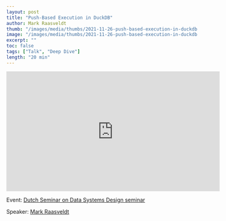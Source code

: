 ```yaml
---
layout: post
title: "Push-Based Execution in DuckDB"
author: Mark Raasveldt
thumb: "/images/media/thumbs/2021-11-26-push-based-execution-in-duckdb.png"
image: "/images/media/thumbs/2021-11-26-push-based-execution-in-duckdb.png"
excerpt: ""
toc: false
tags: ["Talk", "Deep Dive"]
length: "20 min"
---
```


<div class="video-container">
<iframe width="560" height="315" src="https://www.youtube-nocookie.com/embed/MA0OsvYFGrc?si=7nUCLymvtVwG51nc" title="YouTube video player" frameborder="0" allow="accelerometer; autoplay; clipboard-write; encrypted-media; gyroscope; picture-in-picture; web-share" referrerpolicy="strict-origin-when-cross-origin" allowfullscreen></iframe>
</div>

Event: [Dutch Seminar on Data Systems Design seminar](https://dsdsd.da.cwi.nl/)

Speaker: [Mark Raasveldt](https://mytherin.github.io/)
